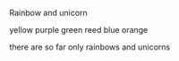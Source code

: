 Rainbow and unicorn 

yellow 
purple 
green
reed 
blue
orange

there are so far only rainbows and unicorns
